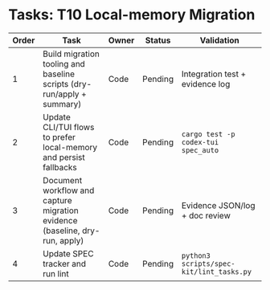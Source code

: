 # Tasks: T10 Local-memory Migration

| Order | Task | Owner | Status | Validation |
| --- | --- | --- | --- | --- |
| 1 | Build migration tooling and baseline scripts (dry-run/apply + summary) | Code | Pending | Integration test + evidence log |
| 2 | Update CLI/TUI flows to prefer local-memory and persist fallbacks | Code | Pending | `cargo test -p codex-tui spec_auto` |
| 3 | Document workflow and capture migration evidence (baseline, dry-run, apply) | Code | Pending | Evidence JSON/log + doc review |
| 4 | Update SPEC tracker and run lint | Code | Pending | `python3 scripts/spec-kit/lint_tasks.py` |
